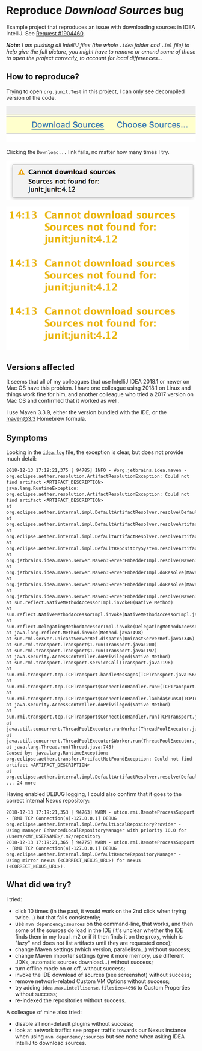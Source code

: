 # Reproduce _Download Sources_ bug

Example project that reproduces an issue with downloading sources in IDEA IntelliJ.
See [Request #1904460](https://intellij-support.jetbrains.com/hc/en-us/requests/1904460).

_**Note:** I am pushing all IntelliJ files (the whole `.idea` folder and `.iml` file) to help give the full picture,
you might have to remove or amend some of these to open the project correctly, to account for local differences..._ 

## How to reproduce?

Trying to open `org.junit.Test` in this project, I can only see decompiled version of the code.

![download-button](https://raw.githubusercontent.com/snooze92/reproduce-downloadsources-bug/master/screenshots/download-button.png)

Clicking the `Download...` link fails, no matter how many times I try.

![notification](https://raw.githubusercontent.com/snooze92/reproduce-downloadsources-bug/master/screenshots/notification.png)

![eventlog](https://raw.githubusercontent.com/snooze92/reproduce-downloadsources-bug/master/screenshots/eventlog.png)

## Versions affected

It seems that all of my colleagues that use IntelliJ IDEA 2018.1 or newer on Mac OS have this problem.
I have one colleague using 2018.1 on Linux and things work fine for him,
and another colleague who tried a 2017 version on Mac OS and confirmed that it worked as well.

I use Maven 3.3.9, either the version bundled with the IDE, or the maven@3.3 Homebrew formula. 

## Symptoms

Looking in the [`idea.log`](https://raw.githubusercontent.com/snooze92/reproduce-downloadsources-bug/master/idea.log) file,
the exception is clear, but does not provide much detail: 
``` 
2018-12-13 17:19:21,375 [ 94785] INFO - #org.jetbrains.idea.maven - org.eclipse.aether.resolution.ArtifactResolutionException: Could not find artifact <ARTIFACT_DESCRIPTION> 
java.lang.RuntimeException: org.eclipse.aether.resolution.ArtifactResolutionException: Could not find artifact <ARTIFACT_DESCRIPTION> 
at org.eclipse.aether.internal.impl.DefaultArtifactResolver.resolve(DefaultArtifactResolver.java:444) 
at org.eclipse.aether.internal.impl.DefaultArtifactResolver.resolveArtifacts(DefaultArtifactResolver.java:246)
at org.eclipse.aether.internal.impl.DefaultArtifactResolver.resolveArtifact(DefaultArtifactResolver.java:223) 
at org.eclipse.aether.internal.impl.DefaultRepositorySystem.resolveArtifact(DefaultRepositorySystem.java:294)
at org.jetbrains.idea.maven.server.Maven3ServerEmbedderImpl.resolve(Maven3ServerEmbedderImpl.java:1252)
at org.jetbrains.idea.maven.server.Maven3ServerEmbedderImpl.doResolve(Maven3ServerEmbedderImpl.java:1194)
at org.jetbrains.idea.maven.server.Maven3ServerEmbedderImpl.doResolve(Maven3ServerEmbedderImpl.java:1188)
at org.jetbrains.idea.maven.server.Maven3ServerEmbedderImpl.resolve(Maven3ServerEmbedderImpl.java:1057)
at sun.reflect.NativeMethodAccessorImpl.invoke0(Native Method) 
at sun.reflect.NativeMethodAccessorImpl.invoke(NativeMethodAccessorImpl.java:62) 
at sun.reflect.DelegatingMethodAccessorImpl.invoke(DelegatingMethodAccessorImpl.java:43) 
at java.lang.reflect.Method.invoke(Method.java:498) 
at sun.rmi.server.UnicastServerRef.dispatch(UnicastServerRef.java:346) 
at sun.rmi.transport.Transport$1.run(Transport.java:200) 
at sun.rmi.transport.Transport$1.run(Transport.java:197) 
at java.security.AccessController.doPrivileged(Native Method) 
at sun.rmi.transport.Transport.serviceCall(Transport.java:196) 
at sun.rmi.transport.tcp.TCPTransport.handleMessages(TCPTransport.java:568) 
at sun.rmi.transport.tcp.TCPTransport$ConnectionHandler.run0(TCPTransport.java:826) 
at sun.rmi.transport.tcp.TCPTransport$ConnectionHandler.lambda$run$0(TCPTransport.java:683) 
at java.security.AccessController.doPrivileged(Native Method) 
at sun.rmi.transport.tcp.TCPTransport$ConnectionHandler.run(TCPTransport.java:682) 
at java.util.concurrent.ThreadPoolExecutor.runWorker(ThreadPoolExecutor.java:1142) 
at java.util.concurrent.ThreadPoolExecutor$Worker.run(ThreadPoolExecutor.java:617) 
at java.lang.Thread.run(Thread.java:745) 
Caused by: java.lang.RuntimeException: org.eclipse.aether.transfer.ArtifactNotFoundException: Could not find artifact <ARTIFACT_DESCRIPTION> 
at org.eclipse.aether.internal.impl.DefaultArtifactResolver.resolve(DefaultArtifactResolver.java:434) 
... 24 more 
```

Having enabled DEBUG logging, I could also confirm that it goes to the correct internal Nexus repository: 
``` 
2018-12-13 17:19:21,353 [ 94763] WARN - ution.rmi.RemoteProcessSupport - [RMI TCP Connection(4)-127.0.0.1] DEBUG org.eclipse.aether.internal.impl.DefaultLocalRepositoryProvider - Using manager EnhancedLocalRepositoryManager with priority 10.0 for /Users/<MY_USERNAME>/.m2/repository 
2018-12-13 17:19:21,365 [ 94775] WARN - ution.rmi.RemoteProcessSupport - [RMI TCP Connection(4)-127.0.0.1] DEBUG org.eclipse.aether.internal.impl.DefaultRemoteRepositoryManager - Using mirror nexus (<CORRECT_NEXUS_URL>) for nexus (<CORRECT_NEXUS_URL>). 
```

## What did we try?

I tried:
- click 10 times (in the past, it would work on the 2nd click when trying twice...) but that fails consistently; 
- use `mvn dependency:sources` on the command-line, that works, and then some of the sources do load in the IDE (it's unclear whether the IDE finds them in my local .m2 or if it then finds it on the proxy, which is "lazy" and does not list artifacts until they are requested once); 
- change Maven settings (which version, parallelism...) without success; 
- change Maven importer settings (give it more memory, use different JDKs, automatic sources download...) without success; 
- turn offline mode on or off, without success; 
- invoke the IDE download of sources (see screenshot) without success; 
- remove network-related Custom VM Options without success; 
- try adding `idea.max.intellisense.filesize=4096` to Custom Properties without success; 
- re-indexed the repositories without success.

A colleague of mine also tried: 
- disable all non-default plugins without success; 
- look at network traffic: see proper traffic towards our Nexus instance when using `mvn dependency:sources` but see none when asking IDEA IntelliJ to download sources.
